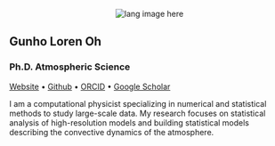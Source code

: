 <p align="center"><img " src="https://lorenghoh.github.io/size-oscillation/build/c0dd2224ed6ea183718d17e7076f71ad.png" alt="lang image here" /></p>

## Gunho Loren Oh

### Ph.D. Atmospheric Science

[Website](https://lorenghoh.github.io/) • [Github](https://github.com/lorenghoh) • [ORCID](https://orcid.org/0009-0002-2916-0350) • [Google Scholar](https://scholar.google.com/citations?user=IL-6ROIAAAAJ&hl=en) 

I am a computational physicist specializing in numerical and statistical methods to study large-scale data. My research focuses on statistical analysis of high-resolution models and building statistical models describing the convective dynamics of the atmosphere.
